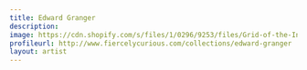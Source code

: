 ```yaml
---
title: Edward Granger
description: 
image: https://cdn.shopify.com/s/files/1/0296/9253/files/Grid-of-the-Infinite_1024x1024.jpg?8318348542391409460
profileurl: http://www.fiercelycurious.com/collections/edward-granger
layout: artist
---
```

